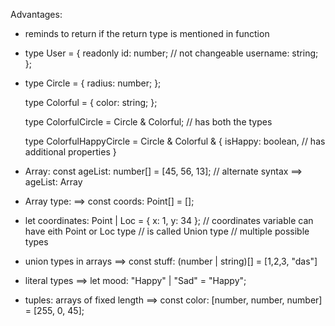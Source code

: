 Advantages:
* reminds to return if the return type is mentioned in function

* type User = {
    readonly id: number; // not changeable
    username: string;
  };

* type Circle = {
    radius: number;
  };

  type Colorful = {
    color: string;
  };

  type ColorfulCircle = Circle & Colorful; // has both the types

  type ColorfulHappyCircle = Circle & Colorful & {
    isHappy: boolean,  // has additional properties
  }

* Array: const ageList: number[] = [45, 56, 13]; // alternate syntax ==> ageList: Array<number>
* Array type: ==> const coords: Point[] = [];

* let coordinates: Point | Loc = { x: 1, y: 34 }; // coordinates variable can have eith Point or Loc type // is called Union type 
  // multiple possible types

* union types in arrays ==> const stuff: (number | string)[] = [1,2,3, "das"]

* literal types ==> let mood: "Happy" | "Sad" = "Happy";

* tuples: arrays of fixed length ==> const color: [number, number, number] = [255, 0, 45];